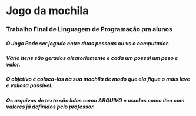 # Jogo da mochila
### Trabalho Final de Linguagem de Programação pra alunos

##### O Jogo Pode ser jogado entre duas pessoas ou vs o computador.
##### Vário itens são gerados aleatoriamente e cada um possui um peso e valor.
##### O objetivo é coloca-los na sua mochila de modo que ela fique o mais leve e valiosa possível.
##### Os arquivos de texto são lidos como ARQUIVO e usados como iten com valores já definidos pelo professor.

